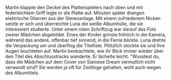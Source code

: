 Martin klappte den Deckel des Plattenspielers nach oben und mit federleichtem Griff legte er die Platte auf. Minuten später drangen elektrische Gitarren aus der Stereoanlage. Mit einem zufriedenem Nicken setzte er sich und überreichte Luna die weiße Albumhülle, die sie interessiert studierte. Unter einem roten Schriftzug war darauf das Foto zweier Mädchen abgebildet. Eines der Kinder grinste fröhlich in die Kamera, während das andere, offenbar tief sinnend, in die Ferne blickte.
Luna drehte die Verpackung um und überflog die Titelliste. Plötzlich stockte sie und ihre Augen leuchteten auf. Martin beobachtete, wie ihr Blick immer wieder über den Titel des Abschlusstracks wanderte. Er lächelte leicht.
"Wusstest du, dass die Mädchen auf dem Cover von Siamese Dream vermutlich nicht verwandt sind? Sie werden ja oft für Zwillinge gehalten, wohl auch wegen des Albumtitels. 